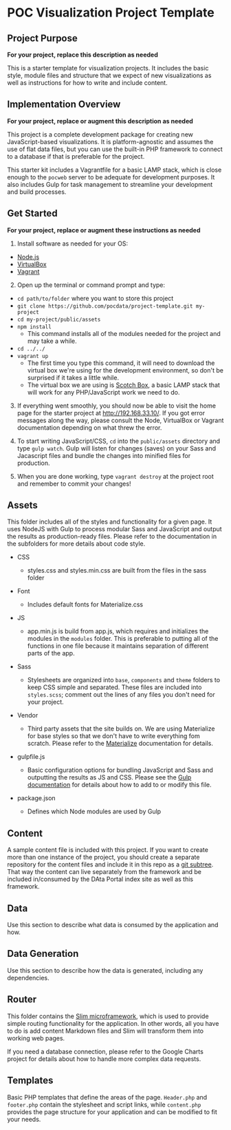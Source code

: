 # POC Visualization Project Template

## Project Purpose
**For your project, replace this description as needed**

This is a starter template for visualization projects. It includes the basic style, module files and structure that we expect of new visualizations as well as instructions for how to write and include content.

## Implementation Overview

**For your project, replace or augment this description as needed**

This project is a complete development package for creating new JavaScript-based visualizations. It is platform-agnostic and assumes the use of flat data files, but you can use the built-in PHP framework to connect to a database if that is preferable for the project.

This starter kit includes a Vagrantfile for a basic LAMP stack, which is close enough to the `pocweb` server to be adequate for development purposes. It also includes Gulp for task management to streamline your development and build processes.

## Get Started

**For your project, replace or augment these instructions as needed**

1. Install software as needed for your OS:
  * [Node.js](https://nodejs.org/download/)
  * [VirtualBox](https://www.virtualbox.org/wiki/Downloads)
  * [Vagrant](http://www.vagrantup.com/downloads)

2. Open up the terminal or command prompt and type:
  * `cd path/to/folder` where you want to store this project
  * `git clone https://github.com/pocdata/project-template.git my-project`
  * `cd my-project/public/assets`
  * `npm install`
  	* This command installs all of the modules needed for the project and may take a while.
  * `cd ../../`
  * `vagrant up`
  	* The first time you type this command, it will need to download the virtual box we're using for the development environment, so don't be surprised if it takes a little while.
    * The virtual box we are using is [Scotch Box](https://scotch.io/bar-talk/introducing-scotch-box-a-vagrant-lamp-stack-that-just-works), a basic LAMP stack that will work for any PHP/JavaScript work we need to do.

3. If everything went smoothly, you should now be able to visit the home page for the starter project at http://192.168.33.10/. If you got error messages along the way, please consult the Node, VirtualBox or Vagrant documentation depending on what threw the error.

4. To start writing JavaScript/CSS, `cd` into the `public/assets` directory and type `gulp watch`. Gulp will listen for changes (saves) on your Sass and Jacascript files and bundle the changes into minified files for production.

5. When you are done working, type `vagrant destroy` at the project root and remember to commit your changes!

## Assets

This folder includes all of the styles and functionality for a given page. It uses NodeJS with Gulp to process modular Sass and JavaScript and output the results as production-ready files. Please refer to the documentation in the subfolders for more details about code style.

* CSS
	* styles.css and styles.min.css are built from the files in the sass folder

* Font
	* Includes default fonts for Materialize.css

* JS
	* app.min.js is build from app.js, which requires and initializes the modules in the `modules` folder. This is preferable to putting all of the functions in one file because it maintains separation of different parts of the app.

* Sass
	* Stylesheets are organized into `base`, `components` and `theme` folders to keep CSS simple and separated. These files are included into `styles.scss`; comment out the lines of any files you don't need for your project.

* Vendor
	* Third party assets that the site builds on. We are using Materialize for base styles so that we don't have to write everything fom scratch. Please refer to the [Materialize](http://materializecss.com/) documentation for details.

* gulpfile.js
	* Basic configuration options for bundling JavaScript and Sass and outputting the results as JS and CSS. Please see the [Gulp documentation](http://gulpjs.com/) for details about how to add to or modify this file.
* package.json
	* Defines which Node modules are used by Gulp

## Content

A sample content file is included with this project. If you want to create more than one instance of the project, you should create a separate repository for the content files and include it in this repo as a [git subtree](https://medium.com/@v/git-subtrees-a-tutorial-6ff568381844). That way the content can live separately from the framework and be included in/consumed by the DAta Portal index site as well as this framework.

## Data
Use this section to describe what data is consumed by the application and how.

## Data Generation
Use this section to describe how the data is generated, including any dependencies.

## Router

This folder contains the [Slim microframework](http://www.slimframework.com/), which is used to provide simple routing functionality for the application. In other words, all you have to do is add content Markdown files and Slim will transform them into working web pages.

If you need a database connection, please refer to the Google Charts project for details about how to handle more complex data requests.

## Templates

Basic PHP templates that define the areas of the page. `Header.php` and `footer.php` contain the stylesheet and script links, while `content.php` provides the page structure for your application and can be modified to fit your needs.